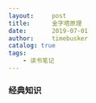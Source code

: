 ```yaml
---
layout:     post
title:      金字塔原理
date:       2019-07-01
author:     timebusker
catalog: true
tags:
    - 读书笔记
---  
```


### 经典知识

